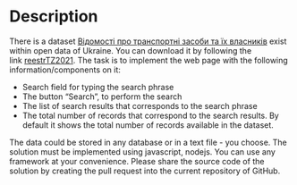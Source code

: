 # Description
There is a dataset [Відомості про транспортні засоби та їх власників](https://data.gov.ua/dataset/06779371-308f-42d7-895e-5a39833375f0) exist within open data of Ukraine. You can download it by following the link [reestrTZ2021](https://data.gov.ua/dataset/0ffd8b75-0628-48cc-952a-9302f9799ec0/resource/c5cb530d-0533-40be-b9ad-f03e06c94b10/download/tz_opendata_z01012021_po01092021.zip).
The task is to implement the web page with the following information/components on it:

* Search field for typing the search phrase
* The button “Search”, to perform the search
* The list of search results that corresponds to the search phrase
* The total number of records that correspond to the search results. By default it shows the total number of records available in the dataset.

The data could be stored in any database or in a text file - you choose. The solution must be implemented using javascript, nodejs. You can use any framework at your convenience. Please share the source code of the solution by creating the pull request into the current repository of GitHub.
